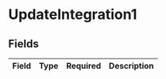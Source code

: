 # UpdateIntegration1


## Fields

| Field       | Type        | Required    | Description |
| ----------- | ----------- | ----------- | ----------- |